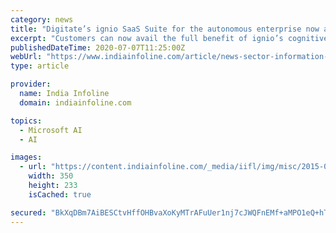 ```yaml
---
category: news
title: "Digitate’s ignio SaaS Suite for the autonomous enterprise now available on Microsoft Azure"
excerpt: "Customers can now avail the full benefit of ignio’s cognitive capabilities along with the economy, agility and scalability of the cloud."
publishedDateTime: 2020-07-07T11:25:00Z
webUrl: "https://www.indiainfoline.com/article/news-sector-information-technology/digitate’s-ignio-saas-suite-for-the-autonomous-enterprise-now-available-on-microsoft-azure-120070700541_1.html"
type: article

provider:
  name: India Infoline
  domain: indiainfoline.com

topics:
  - Microsoft AI
  - AI

images:
  - url: "https://content.indiainfoline.com/_media/iifl/img/misc/2015-01/15/full/tcs1-1421292882-0159300.jpg"
    width: 350
    height: 233
    isCached: true

secured: "BkXqDBm7AiBESCtvHffOHBvaXoKyMTrAFuUer1nj7cJWQFnEMf+aMPO1eQ+hTYLyqHAUesmFVhEiirO5O6N8bsLZEp+N7Cn3CIYsRtkKcB5AwyIVNqWpBYaSxQCMi+4/b+avc2UsaT9WxoeJk9pSjmZmgzXdxtU4JMlZSOptqZ5/rVAlvCZqA6PIyUCFejC4A2RI/oBHhr6njt/B4XYwWIQgxAccw779yRr3t5ba+w2n9/3M+/10C3HIul5HCOHkxZV/rHcu9AUYaxzQHm9QGgdYP65ex9zk77vWX5MT+kGzB9iu7rlGRMscXcHbF96wWc+6zNdeHDA4RqD9cvRwcQ==;9z5uoYhB3+8souEMu0n/gg=="
---
```


